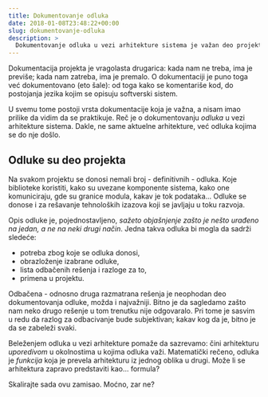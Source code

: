 ```yaml
---
title: Dokumentovanje odluka
date: 2018-01-08T23:48:22+00:00
slug: dokumentovanje-odluka
description: >
  Dokumentovanje odluka u vezi arhitekture sistema je važan deo projekta koji ne radiš.
---
```


Dokumentacija projekta je vragolasta drugarica: kada nam ne treba, ima je previše; kada nam zatreba, ima je premalo. O dokumentaciji je puno toga već dokumentovano (eto šale): od toga kako se komentariše kod, do postojanja jezika kojim se opisuju softverski sistem.

U svemu tome postoji vrsta dokumentacije koja je važna, a nisam imao prilike da vidim da se praktikuje. Reč je o dokumentovanju _odluka_ u vezi arhitekture sistema. Dakle, ne same aktuelne arhitekture, već odluka kojima se do nje došlo.

## Odluke su deo projekta

Na svakom projektu se donosi nemali broj - definitivnih - odluka. Koje biblioteke koristiti, kako su uvezane komponente sistema, kako one komuniciraju, gde su granice modula, kakav je tok podataka... Odluke se donose i za rešavanje tehnoloških izazova koji se javljaju u toku razvoja.

Opis odluke je, pojednostavljeno, _sažeto objašnjenje zašto je nešto urađeno na jedan, a ne na neki drugi način_. Jedna takva odluka bi mogla da sadrži sledeće:

  * potreba zbog koje se odluka donosi,
  * obrazloženje izabrane odluke,
  * lista odbačenih rešenja i razloge za to,
  * primena u projektu.

Odbačena - odnosno druga razmatrana rešenja je neophodan deo dokumentovanja odluke, možda i najvažniji. Bitno je da sagledamo zašto nam neko drugo rešenje u tom trenutku nije odgovaralo. Pri tome je sasvim u redu da razlog za odbacivanje bude subjektivan; kakav kog da je, bitno je da se zabeleži svaki.

Beleženjem odluka u vezi arhitekture pomaže da sazrevamo: čini arhitekturu _uporedivom_ u okolnostima u kojima odluka važi. Matematički rečeno, odluka je _funkcija_ koja je prevela arhitekturu iz jednog oblika u drugi. Može li se arhitektura zapravo predstaviti kao... formula?

Skalirajte sada ovu zamisao. Moćno, zar ne?
